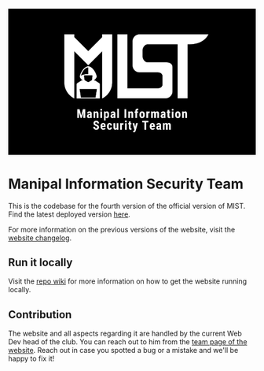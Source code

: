 <img src="public/images/mist_og.png"></img>

# Manipal Information Security Team
This is the codebase for the fourth version of the official version of MIST. Find the latest deployed version [here](https://wearemist.in). 

For more information on the previous versions of the website, visit the [website changelog](https://wearemist.in/changelog).

## Run it locally 
Visit the [repo wiki]() for more information on how to get the website running locally.

## Contribution
The website and all aspects regarding it are handled by the current Web Dev head of the club. You can reach out to him from the [team page of the website](https://wearemist.in/team). Reach out in case you spotted a bug or a mistake and we'll be happy to fix it!  